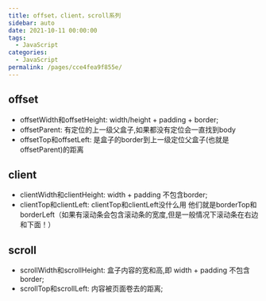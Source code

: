 ```yaml
---
title: offset，client，scroll系列
sidebar: auto
date: 2021-10-11 00:00:00
tags: 
  - JavaScript
categories: 
  - JavaScript
permalink: /pages/cce4fea9f855e/
---
```


## offset

- offsetWidth和offsetHeight: width/height + padding + border;
- offsetParent: 有定位的上一级父盒子,如果都没有定位会一直找到body
- offsetTop和offsetLeft: 是盒子的border到上一级定位父盒子(也就是offsetParent)的距离


## client

- clientWidth和clientHeight: width + padding 不包含border;
- clientTop和clientLeft: clientTop和clientLeft没什么用
他们就是borderTop和borderLeft（如果有滚动条会包含滚动条的宽度,但是一般情况下滚动条在右边和下面！）

## scroll

- scrollWidth和scrollHeight: 盒子内容的宽和高,即 width + padding 不包含 border;
- scrollTop和scrollLeft: 内容被页面卷去的距离;